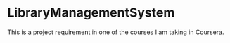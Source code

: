# LibraryManagementSystem
This is a project requirement in one of the courses I am taking in Coursera.
